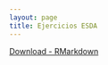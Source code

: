 ```yaml
---
layout: page
title: Ejercicios ESDA
---
```


[Download - RMarkdown](https://github.com/ifarah/t/blob/main/ejercicio_ESDA.Rmd)
